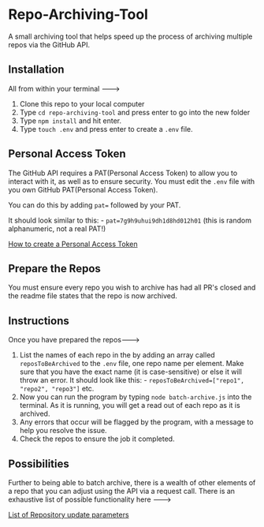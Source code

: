 # Repo-Archiving-Tool

A small archiving tool that helps speed up the process of archiving multiple repos via the GitHub API.

## Installation

All from within your terminal --->

1. Clone this repo to your local computer 
2. Type `cd repo-archiving-tool` and press enter to go into the new folder
3. Type `npm install` and hit enter.
4. Type `touch .env` and press enter to create a `.env` file. 


## Personal Access Token 

The GitHub API requires a PAT(Personal Access Token) to allow you to interact with it, as well as to ensure security. 
You must edit the `.env` file with you own GitHub PAT(Personal Access Token). 

You can do this by adding `pat=` 
followed by your PAT.

It should look similar to this: -
`pat=7g9h9uhui9dh1d8hd012h01` (this is random alphanumeric, not a real PAT!)

[How to create a Personal Access Token](https://docs.github.com/en/authentication/keeping-your-account-and-data-secure/managing-your-personal-access-tokens)
## Prepare the Repos

You must ensure every repo you wish to archive has had all PR's closed and the readme file states that the 
repo is now archived. 

## Instructions 

Once you have prepared the repos--->

1. List the names of each repo in the by adding an array called `reposToBeArchived` to the `.env` file, one repo name per 
   element. Make sure that you have the exact name (it is case-sensitive) or else it will throw an error. It should 
   look like this: - 
   `reposToBeArchived=["repo1", "repo2", "repo3"]` etc. 
2. Now you can run the program by typing `node batch-archive.js` into the terminal. As it is running, you will get 
   a read out of each repo as it is archived.
3. Any errors that occur will be flagged by the program, with a message to help you resolve the issue.
4. Check the repos to ensure the job it completed.

## Possibilities

Further to being able to batch archive, there is a wealth of other elements of a repo that you can adjust using the 
API via a request call. There is an exhaustive list of possible functionality here ---> 

[List of Repository update parameters](https://docs.github.com/en/rest/repos/repos?apiVersion=2022-11-28#update-a-repository)